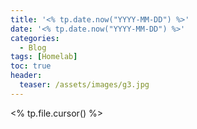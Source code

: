 ```yaml
---
title: '<% tp.date.now("YYYY-MM-DD") %>'
date: '<% tp.date.now("YYYY-MM-DD") %>'
categories:
  - Blog
tags: [Homelab]
toc: true
header:
  teaser: /assets/images/g3.jpg
---
```


<% tp.file.cursor() %>
